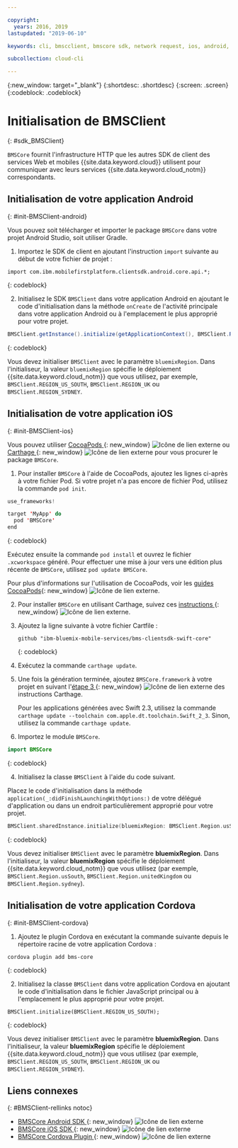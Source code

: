```yaml
---

copyright:
  years: 2016, 2019
lastupdated: "2019-06-10"

keywords: cli, bmscclient, bmscore sdk, network request, ios, android, studio, cordova, client sdk, sdk, 

subcollection: cloud-cli

---
```


{:new_window: target="_blank"}
{:shortdesc: .shortdesc}
{:screen: .screen}
{:codeblock: .codeblock}

# Initialisation de BMSClient
{: #sdk_BMSClient}

`BMSCore` fournit l'infrastructure HTTP que les autres SDK de client des services Web et mobiles {{site.data.keyword.cloud}} utilisent pour communiquer avec leurs services {{site.data.keyword.cloud_notm}} correspondants.

## Initialisation de votre application Android
{: #init-BMSClient-android}

Vous pouvez soit télécharger et importer le package `BMSCore` dans votre projet Android Studio, soit utiliser Gradle.

1. Importez le SDK de client en ajoutant l'instruction `import` suivante au début de votre fichier de projet :

  ```
  import com.ibm.mobilefirstplatform.clientsdk.android.core.api.*;
  ```
  {: codeblock}

2. Initialisez le SDK `BMSClient` dans votre application Android en ajoutant le code d'initialisation dans la méthode
`onCreate` de l'activité principale dans votre application Android ou à l'emplacement le plus approprié pour votre projet.

  ```java
  BMSClient.getInstance().initialize(getApplicationContext(), BMSClient.REGION_US_SOUTH); // Make sure that you point to your region
  ```
  {: codeblock}

  Vous devez initialiser `BMSClient` avec le paramètre `bluemixRegion`. Dans l'initialiseur, la valeur `bluemixRegion` spécifie le déploiement {{site.data.keyword.cloud_notm}} que vous utilisez, par exemple, `BMSClient.REGION_US_SOUTH`, `BMSClient.REGION_UK` ou `BMSClient.REGION_SYDNEY`.

## Initialisation de votre application iOS
{: #init-BMSClient-ios}

Vous pouvez utiliser [CocoaPods ](https://cocoapods.org){: new_window} ![Icône de lien externe](../../icons/launch-glyph.svg "Icône de lien externe") ou [Carthage ](https://github.com/Carthage/Carthage){: new_window} ![Icône de lien externe](../../icons/launch-glyph.svg "Icône de lien externe") pour vous procurer le package `BMSCore`.

1. Pour installer `BMSCore` à l'aide de CocoaPods, ajoutez les lignes ci-après à votre fichier Pod. Si votre projet n'a pas encore de fichier Pod, utilisez la commande `pod init`.

  ```swift
  use_frameworks!

  target 'MyApp' do
    pod 'BMSCore'
  end
  ```
  {: codeblock}

  Exécutez ensuite la commande `pod install` et ouvrez le fichier `.xcworkspace` généré. Pour effectuer une mise à jour vers une édition plus récente de `BMSCore`, utilisez `pod update BMSCore`.

  Pour plus d'informations sur l'utilisation de CocoaPods, voir les [guides CocoaPods](https://guides.cocoapods.org/using/index.html){: new_window} ![Icône de lien externe](../../icons/launch-glyph.svg "Icône de lien externe").

2. Pour installer `BMSCore` en utilisant Carthage, suivez ces [instructions ](https://github.com/Carthage/Carthage#getting-started){: new_window} ![Icône de lien externe](../../icons/launch-glyph.svg "Icône de lien externe").

  1. Ajoutez la ligne suivante à votre fichier Cartfile :

      ```
      github "ibm-bluemix-mobile-services/bms-clientsdk-swift-core"
      ```
      {: codeblock}

  2. Exécutez la commande `carthage update`.

  3. Une fois la génération terminée, ajoutez `BMSCore.framework` à votre projet en suivant l'[étape 3 ](https://github.com/Carthage/Carthage#getting-started){: new_window} ![Icône de lien externe](../../icons/launch-glyph.svg "Icône de lien externe") des instructions Carthage.

      Pour les applications générées avec Swift 2.3, utilisez la commande `carthage update --toolchain com.apple.dt.toolchain.Swift_2_3`. Sinon, utilisez la commande `carthage update`.

3. Importez le module `BMSCore`.

  ```swift
  import BMSCore
  ```
  {: codeblock}

4. Initialisez la classe `BMSClient` à l'aide du code suivant.

  Placez le code d'initialisation dans la méthode `application(_:didFinishLaunchingWithOptions:)` de votre délégué d'application ou dans un endroit particulièrement approprié pour votre projet.

  ```swift
  BMSClient.sharedInstance.initialize(bluemixRegion: BMSClient.Region.usSouth) // Make sure that you point to your region
  ```
  {: codeblock}

  Vous devez initialiser `BMSClient` avec le paramètre **bluemixRegion**. Dans l'initialiseur, la valeur **bluemixRegion** spécifie le déploiement {{site.data.keyword.cloud_notm}} que vous utilisez (par exemple, `BMSClient.Region.usSouth`, `BMSClient.Region.unitedKingdom` ou `BMSClient.Region.sydney`).

## Initialisation de votre application Cordova
{: #init-BMSClient-cordova}

1. Ajoutez le plugin Cordova en exécutant la commande suivante depuis le répertoire racine de votre application Cordova :

  ```
  cordova plugin add bms-core
  ```
  {: codeblock}

2. Initialisez la classe `BMSClient` dans votre application Cordova en ajoutant le code d'initialisation
dans le fichier JavaScript principal ou à l'emplacement le plus approprié pour votre projet.

  ```
  BMSClient.initialize(BMSClient.REGION_US_SOUTH);
  ```
  {: codeblock}

  Vous devez initialiser `BMSClient` avec le paramètre **bluemixRegion**. Dans l'initialiseur, la valeur **bluemixRegion** spécifie le déploiement {{site.data.keyword.cloud_notm}} que vous utilisez (par exemple, `BMSClient.REGION_US_SOUTH`, `BMSClient.REGION_UK` ou `BMSClient.REGION_SYDNEY`).

## Liens connexes
{: #BMSClient-rellinks notoc}

* [BMSCore Android SDK ](https://github.com/ibm-bluemix-mobile-services/bms-clientsdk-android-core){: new_window} ![Icône de lien externe](../../icons/launch-glyph.svg "Icône de lien externe")
* [BMSCore iOS SDK ](https://github.com/ibm-bluemix-mobile-services/bms-clientsdk-swift-core){: new_window} ![Icône de lien externe](../../icons/launch-glyph.svg "Icône de lien externe")
* [BMSCore Cordova Plugin ](https://github.com/ibm-bluemix-mobile-services/bms-clientsdk-cordova-plugin-core){: new_window} ![Icône de lien externe](../../icons/launch-glyph.svg "Icône de lien externe")

